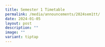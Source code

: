 ```yaml
---
title: Semester 1 Timetable
permalink: /media/announcements/2024sem1tt/
date: 2024-01-05
layout: post
description: ""
image: ""
variant: tiptap
---
```

